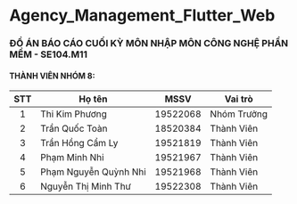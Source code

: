 # Agency_Management_Flutter_Web

### **ĐỒ ÁN BÁO CÁO CUỐI KỲ MÔN NHẬP MÔN CÔNG NGHỆ PHẦN MỀM - SE104.M11**

#### THÀNH VIÊN NHÓM 8: 

| STT | Họ tên | MSSV | Vai trò | 
| :---: | --- | --- | --- | 
| 1 | Thi Kim Phương | 19522068 | Nhóm Trưởng | 
| 2 | Trần Quốc Toàn | 18520384 | Thành Viên |
| 3 | Trần Hồng Cẩm Ly | 19521819 | Thành Viên |
| 4 | Phạm Minh Nhi | 19521967 | Thành Viên |
| 5 | Phạm Nguyễn Quỳnh Nhi | 19521968 | Thành Viên |
| 6 | Nguyễn Thị Minh Thư | 19522308 | Thành Viên |


